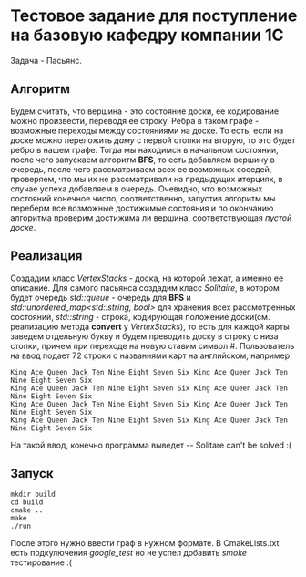 Тестовое задание для поступление на базовую кафедру компании 1С
===================
Задача - Пасьянс.

Алгоритм
----------------
Будем считать, что вершина - это состояние доски, ее кодирование можно произвести, переводя ее строку. Ребра в таком графе - возможные переходы между состояниями
на доске. То есть, если на доске можно переложить _даму_ с первой стопки на вторую, то это будет ребро в нашем графе. Тогда мы находимся в начальном состоянии, 
после чего запускаем алгоритм **BFS**, то есть добавляем вершину в очередь, после чего рассматриваем всех ее возможных соседей, проверяем, что мы их
не рассматривали на предыдущих итерциях, в случае успеха добавляем в очередь. Очевидно, что возможных состояний конечное число, соответственно, запустив алгоритм
мы переберм все возможные достижимые состояния и по окончанию алгоритма проверим достижима ли вершина, соответствующая _пустой доске_.

Реализация
----------------
Создадим класс _VertexStacks_ - доска, на которой лежат, а именно ее описание. Для самого пасьянса создадим класс _Solitaire_, в котором будет 
очередь _std::queue<VertexStacks>_ - очередь для **BFS** и _std::unordered_map<std::string, bool>_ для хранения всех рассмотренных состояний, _std::string_ -
строка, кодирующая положение доски(см. реализацию метода **convert** у _VertexStacks_), то есть для каждой карты заведем отдельную букву и будем преводить доску
в строку с низа стопки, причем при переходе на новую ставим символ #. Пользователь на ввод подает 72 строки с названиями карт на английском, например


    King Ace Queen Jack Ten Nine Eight Seven Six King Ace Queen Jack Ten Nine Eight Seven Six
    King Ace Queen Jack Ten Nine Eight Seven Six King Ace Queen Jack Ten Nine Eight Seven Six
    King Ace Queen Jack Ten Nine Eight Seven Six King Ace Queen Jack Ten Nine Eight Seven Six
    King Ace Queen Jack Ten Nine Eight Seven Six King Ace Queen Jack Ten Nine Eight Seven Six


На такой ввод, конечно программа выведет -- Solitare can't be solved :(

Запуск
-----------

    mkdir build
    cd build
    cmake ..
    make 
    ./run

После этого нужно ввести граф в нужном формате.
В CmakeLists.txt есть подкулючения _google_test_ но не успел добавить _smoke_ тестирование :(